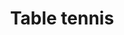---
title: Table tennis
description: This over 50's group is small and friendly, the emphasis is on socialising as well as playing. Great for meeting new people and enjoying a little exercise too.
times:
- Monday 7.00pm - 8.30pm
cost: £1
location: St George's Community Centre
signup: false
additional_info: Bats and balls provided
---